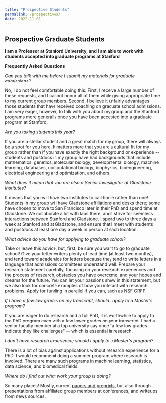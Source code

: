 ```yaml
---
title: "Prospective Students"
permalink: /prospectives/
date: 2022-11-01
---
```

## Prospective Graduate Students

**I am a Professor at Stanford University, and I am able to work with students accepted into graduate programs at Stanford**

**Frequently Asked Questions**

*Can you talk with me before I submit my materials for graduate admissions?* 

No, I do not feel comfortable doing this. First, I receive a large number of these requests, and I cannot honor all of them while giving appropriate time to my current group members. Second, I believe it unfairly advantages those students that have received coaching on graduate school admissions. I am very eager, however, to talk with you about my group and the Stanford programs more generally once you have been accepted into a graduate program at Stanford.

*Are you taking students this year?*

If you are a stellar student and a great match for my group, there will always be a spot for you here. It matters more that you are a cultural fit for my group rather than if you have exactly the right background or experience -- students and postdocs in my group have had backgrounds that include mathematics, genetics, molecular biology, developmental biology, machine learning, databases, computational biology, biophysics, bioengineering, electrical engineering and optimization, and others.

*What does it mean that you are also a Senior Investigator at Gladstone Institutes?*

It means that you will have two institutes to call home rather than one! Students in my group will have Gladstone affiliations and desks there; some have chosen to move to San Francisco later in their PhD and spend time at Gladstone. We collaborate a lot with labs there, and I strive for seemless interactions between Stanford and Gladstone. I spend two to three days a week at Stanford and at Gladstone, and ensure that I meet with students and postdocs at least one day a week in person at each location.

*What advice do you have for applying to graduate school?*

Take or leave this advice, but, first, be sure you want to go to graduate school! Give your letter writers plenty of lead time (at least two months), and tend toward academics for letters because they tend to write letters in a language that admissions committees understand well. Prepare your research statement carefully, focusing on your research experiences and the process of research, obstacles you have overcome, and your hopes and dreams for the future. You can let your passions show in this statement, but we also look for concrete examples of how you interact with research problems. Apply for funding in parallel if you can, such as NSF GRFP.

*If I have a few low grades on my transcript, should I apply to a Master's program?*

If you are eager to do research and a full PhD, it is worthwhile to apply to the PhD program even with a few lower grades on your transcript. I had a senior faculty member at a top university say once "a few low grades indicate they like challenges" -- which is essential in research.

*I don't have research experience; should I apply to a Master's program?*

There is a lot of bias against applications without research experience for a PhD. I would recommend doing a summer program where research is involved. There are many such programs in machine learning, statistics, data science, and biomedical fields.

*Where do I find out what work your group is doing?*

So many places! Mostly, current [papers and preprints](https://stanfordbeehive.github.io/papers), but also through presentations from affiliated group members at conferences, and writeups from news sources.
